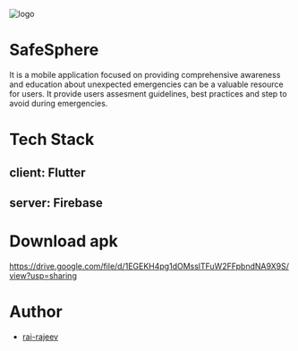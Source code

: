 ![logo](https://github.com/rai-rajeev/SafeSphere/assets/106883666/3ad7b31c-088e-4959-89ff-6a13cbad4171)
# SafeSphere
It is a mobile application focused on providing comprehensive awareness and education about unexpected emergencies can be a valuable resource for users. It provide users assesment guidelines, best practices and step to avoid during emergencies.

# Tech Stack
## client: Flutter
## server: Firebase
# Download apk
https://drive.google.com/file/d/1EGEKH4pg1dOMsslTFuW2FFpbndNA9X9S/view?usp=sharing

# Author
 + [rai-rajeev](https://github.com/rai-rajeev)
